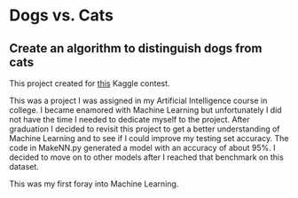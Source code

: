 # Dogs vs. Cats
## Create an algorithm to distinguish dogs from cats

This project created for [this](https://www.kaggle.com/c/dogs-vs-cats "Dogs vs. Cats") Kaggle contest. 

This was a project I was assigned in my Artificial Intelligence course in college. I became enamored with Machine Learning but unfortunately I did not have the time I needed to dedicate myself to the project. After graduation I decided to revisit this project to get a better understanding of Machine Learning and to see if I could improve my testing set accuracy. The code in MakeNN.py generated a model with an accuracy of about 95%. I decided to move on to other models after I reached that benchmark on this dataset. 

This was my first foray into Machine Learning.